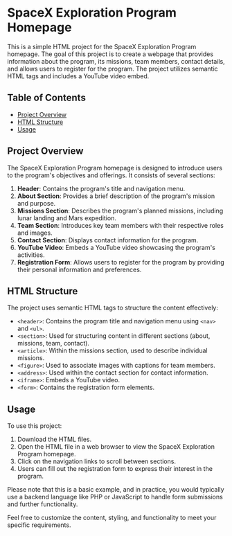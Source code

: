 # SpaceX Exploration Program Homepage

This is a simple HTML project for the SpaceX Exploration Program homepage. The goal of this project is to create a webpage that provides information about the program, its missions, team members, contact details, and allows users to register for the program. The project utilizes semantic HTML tags and includes a YouTube video embed.

## Table of Contents

- [Project Overview](#project-overview)
- [HTML Structure](#html-structure)
- [Usage](#usage)

## Project Overview

The SpaceX Exploration Program homepage is designed to introduce users to the program's objectives and offerings. It consists of several sections:

1. **Header**: Contains the program's title and navigation menu.
2. **About Section**: Provides a brief description of the program's mission and purpose.
3. **Missions Section**: Describes the program's planned missions, including lunar landing and Mars expedition.
4. **Team Section**: Introduces key team members with their respective roles and images.
5. **Contact Section**: Displays contact information for the program.
6. **YouTube Video**: Embeds a YouTube video showcasing the program's activities.
7. **Registration Form**: Allows users to register for the program by providing their personal information and preferences.

## HTML Structure

The project uses semantic HTML tags to structure the content effectively:

- `<header>`: Contains the program title and navigation menu using `<nav>` and `<ul>`.
- `<section>`: Used for structuring content in different sections (about, missions, team, contact).
- `<article>`: Within the missions section, used to describe individual missions.
- `<figure>`: Used to associate images with captions for team members.
- `<address>`: Used within the contact section for contact information.
- `<iframe>`: Embeds a YouTube video.
- `<form>`: Contains the registration form elements.

## Usage

To use this project:

1. Download the HTML files.
2. Open the HTML file in a web browser to view the SpaceX Exploration Program homepage.
3. Click on the navigation links to scroll between sections.
4. Users can fill out the registration form to express their interest in the program.

Please note that this is a basic example, and in practice, you would typically use a backend language like PHP or JavaScript to handle form submissions and further functionality.

Feel free to customize the content, styling, and functionality to meet your specific requirements.
